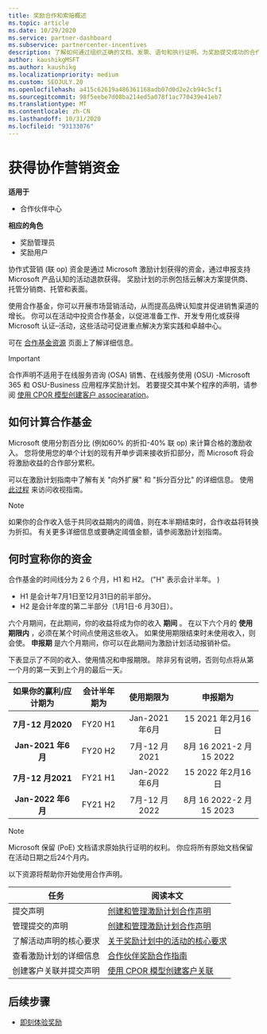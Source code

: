 ```yaml
---
title: 奖励合作和索赔概述
ms.topic: article
ms.date: 10/29/2020
ms.service: partner-dashboard
ms.subservice: partnercenter-incentives
description: 了解如何通过组织正确的文档、发票、语句和执行证明，为奖励提交成功的合作声明。
author: kaushikgMSFT
ms.author: kaushikg
ms.localizationpriority: medium
ms.custom: SEOJULY.20
ms.openlocfilehash: a415c62619a486361168adb07d0d2e2cb94c5cf1
ms.sourcegitcommit: 98f5eebe7d08ba214ed5a078f1ac770439e41eb7
ms.translationtype: MT
ms.contentlocale: zh-CN
ms.lasthandoff: 10/31/2020
ms.locfileid: "93133076"
---
```

# <a name="earn-cooperative-marketing-funds"></a>获得协作营销资金

**适用于**

- 合作伙伴中心

**相应的角色**

- 奖励管理员
- 奖励用户

协作式营销 (联 op) 资金是通过 Microsoft 激励计划获得的资金，通过申报支持 Microsoft 产品认知的活动退款获得。 奖励计划的示例包括云解决方案提供商、托管分销商、托管和表面。

使用合作基金，你可以开展市场营销活动，从而提高品牌认知度并促进销售渠道的增长。 你可以在活动中投资合作基金，以促进准备工作、开发专用化或获得 Microsoft 认证–活动，这些活动可促进重点解决方案实践和卓越中心。

可在 [合作基金资源](https://partner.microsoft.com/asset/collection/co-op-funds-resources#/) 页面上了解详细信息。

>[!Important]
>合作声明不适用于在线服务咨询 (OSA) 销售、在线服务使用 (OSU) -Microsoft 365 和 OSU-Business 应用程序奖励计划。 若要提交其中某个程序的声明，请参阅 [使用 CPOR 模型创建客户 associearation](submit-osa-claim.md)。

## <a name="how-co-op-funds-are-calculated"></a>如何计算合作基金

Microsoft 使用分割百分比 (例如60% 的折扣-40% 联 op) 来计算合格的激励收入。 您将使用您的单个计划的现有开单步调来接收折扣部分，而 Microsoft 将会将激励收益的合作部分累积。

可以在激励计划指南中了解有关 "向外扩展" 和 "拆分百分比" 的详细信息。 使用 [此过程](incentives-determined-your-program-eligibility.md) 来访问收视指南。

>[!NOTE]
>如果你的合作收入低于共同收益期内的阈值，则在本半期结束时，合作收益将转换为折扣。 有关更多详细信息或要确定阈值金额，请参阅激励计划指南。

## <a name="when-to-claim-your-funds"></a>何时宣称你的资金

合作基金的时间线分为 2 6 个月，H1 和 H2。  ("H" 表示会计半年。 ) 

- H1 是会计年7月1日至12月31日的前半部分。
- H2 是会计年度的第二半部分（1月1日-6 月30日）。

六个月期间，在此期间，你的收益将成为你的收入 **期间** 。 在以下六个月的 **使用期限内** ，必须在某个时间点使用这些收入。 如果使用期限结束时未使用收入，则会使。 **申报期** 是六个月期间，你可以在此期间为激励计划活动报销补偿。

下表显示了不同的收入、使用情况和申报期限。 除非另有说明，否则句点将从第一个月的第一天到上个月的最后一天。

|  如果你的赢利/应计期为  |会计半年期为  |  使用期限为  |  申报期为  |
| :-----------: | :-----------: | :-----------: | :-----------: |
|**7月-12 月2020**| FY20 H1  |  Jan-2021 年6月  |  15 2021 年2月16日  |
|**Jan-2021 年6月** |  FY20 H2  |  7月-12 月2021  |  8月 16 2021-2 月 15 2022  |
|**7月-12 月2021**|  FY21 H1  |  Jan-2022 年6月  |  15 2022 年2月16日  |
|**Jan-2022 年6月** |  FY21 H2  |  7月-12 月2022  |  8月 16 2022-2 月 15 2023  |

>[!NOTE]
>Microsoft 保留 (PoE) 文档请求原始执行证明的权利。 你应将所有原始文档保留在活动日期之后24个月内。

以下资源将帮助你开始使用合作声明。

| 任务 | 阅读本文 |
| ------ | ----------- |
| 提交声明 |  [创建和管理激励计划合作声明](create-incentives-claims.md)  |
| 管理提交的声明 | [创建和管理激励计划合作声明](create-incentives-claims.md)    |
| 了解活动声明的核心要求 | [关于奖励计划中的活动的核心要求](core-requirements.md)   |
| 查看激励计划的详细信息 | [合作伙伴奖励合作指南](https://assetsprod.microsoft.com/co-op-guidebook.pdf)  |
| 创建客户关联并提交声明 | [使用 CPOR 模型创建客户关联](submit-osa-claim.md)   |

## <a name="next-steps"></a>后续步骤

- [即刻体验奖励](incentives-get-started-intro.md)
